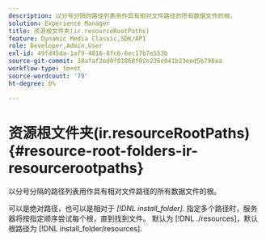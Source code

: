 ```yaml
---
description: 以分号分隔的路径列表用作具有相对文件路径的所有数据文件的根。
solution: Experience Manager
title: 资源根文件夹(ir.resourceRootPaths)
feature: Dynamic Media Classic,SDK/API
role: Developer,Admin,User
exl-id: 49fd45da-1af9-4016-8fc6-6ec17b7e553b
source-git-commit: 38afaf2ed0f01868f02e236e941b23eed5b790aa
workflow-type: tm+mt
source-wordcount: '79'
ht-degree: 0%

---
```


# 资源根文件夹(ir.resourceRootPaths){#resource-root-folders-ir-resourcerootpaths}

以分号分隔的路径列表用作具有相对文件路径的所有数据文件的根。

可以是绝对路径，也可以是相对于 *[!DNL install_folder]*. 指定多个路径时，服务器将按指定顺序尝试每个根，直到找到文件。 默认为 [!DNL ./resources]，默认根路径为 [!DNL install_folder/resources].
